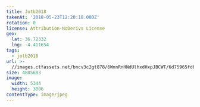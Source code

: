 ```yaml
---
title: Jotb2018
takenAt: '2018-05-23T12:20:18.000Z'
rotation: 0
license: Attribution-NoDerivs License
geo:
  lat: 36.72332
  lng: -4.411654
tags:
  - jotb2018
url: >-
  //images.ctfassets.net/bncv3c2gt878/6WnnRnHNdUlhxdHxpJBCWT/6d75965fdbe464298c399c767a2eb5f2/jotb2018_27649775697_o
size: 4885683
image:
  width: 5344
  height: 3006
contentType: image/jpeg
---
```



